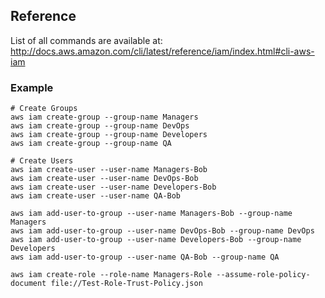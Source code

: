 ## Reference

List of all commands are available at: http://docs.aws.amazon.com/cli/latest/reference/iam/index.html#cli-aws-iam

### Example

```
# Create Groups
aws iam create-group --group-name Managers
aws iam create-group --group-name DevOps
aws iam create-group --group-name Developers
aws iam create-group --group-name QA

# Create Users
aws iam create-user --user-name Managers-Bob
aws iam create-user --user-name DevOps-Bob
aws iam create-user --user-name Developers-Bob
aws iam create-user --user-name QA-Bob

aws iam add-user-to-group --user-name Managers-Bob --group-name Managers
aws iam add-user-to-group --user-name DevOps-Bob --group-name DevOps
aws iam add-user-to-group --user-name Developers-Bob --group-name Developers
aws iam add-user-to-group --user-name QA-Bob --group-name QA

aws iam create-role --role-name Managers-Role --assume-role-policy-document file://Test-Role-Trust-Policy.json
```

